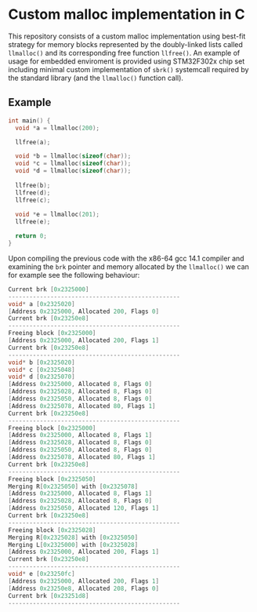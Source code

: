 # Custom malloc implementation in C

This repository consists of a custom malloc implementation using best-fit strategy for memory blocks represented by the doubly-linked lists called ```llmalloc()``` and its corresponding free function ```llfree()```. An example of usage for embedded enviroment is provided using STM32F302x chip set including minimal custom implementation of ```sbrk()``` systemcall required by the standard library (and the ```llmalloc()``` function call).

## Example
```C
int main() {
  void *a = llmalloc(200);

  llfree(a);

  void *b = llmalloc(sizeof(char));
  void *c = llmalloc(sizeof(char));
  void *d = llmalloc(sizeof(char));
  
  llfree(b);
  llfree(d);
  llfree(c);
  
  void *e = llmalloc(201);
  llfree(e);

  return 0;
}
```
Upon compiling the previous code with the x86-64 gcc 14.1 compiler and examining the ```brk``` pointer and memory allocated by the ```llmalloc()``` we can for example see the following behaviour:
```C
Current brk [0x2325000]
-------------------------------------------------
void* a [0x2325020]
[Address 0x2325000, Allocated 200, Flags 0]
Current brk [0x23250e8]
-------------------------------------------------
Freeing block [0x2325000]
[Address 0x2325000, Allocated 200, Flags 1]
Current brk [0x23250e8]
-------------------------------------------------
void* b [0x2325020]
void* c [0x2325048]
void* d [0x2325070]
[Address 0x2325000, Allocated 8, Flags 0]
[Address 0x2325028, Allocated 8, Flags 0]
[Address 0x2325050, Allocated 8, Flags 0]
[Address 0x2325078, Allocated 80, Flags 1]
Current brk [0x23250e8]
-------------------------------------------------
Freeing block [0x2325000]
[Address 0x2325000, Allocated 8, Flags 1]
[Address 0x2325028, Allocated 8, Flags 0]
[Address 0x2325050, Allocated 8, Flags 0]
[Address 0x2325078, Allocated 80, Flags 1]
Current brk [0x23250e8]
-------------------------------------------------
Freeing block [0x2325050]
Merging R[0x2325050] with [0x2325078]
[Address 0x2325000, Allocated 8, Flags 1]
[Address 0x2325028, Allocated 8, Flags 0]
[Address 0x2325050, Allocated 120, Flags 1]
Current brk [0x23250e8]
-------------------------------------------------
Freeing block [0x2325028]
Merging R[0x2325028] with [0x2325050]
Merging L[0x2325000] with [0x2325028]
[Address 0x2325000, Allocated 200, Flags 1]
Current brk [0x23250e8]
-------------------------------------------------
void* e [0x23250fc]
[Address 0x2325000, Allocated 200, Flags 1]
[Address 0x23250e8, Allocated 208, Flags 0]
Current brk [0x23251d8]
-------------------------------------------------
```
